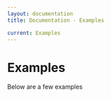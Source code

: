 ```yaml
---
layout: documentation
title: Documentation - Examples

current: Examples
---
```

# Examples

Below are a few examples
